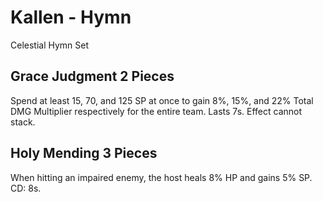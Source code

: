 # Kallen - Hymn

Celestial Hymn Set

## Grace Judgment 2 Pieces

Spend at least 15, 70, and 125 SP at once to gain 8%, 15%, and 22% Total DMG Multiplier respectively for the entire team. Lasts 7s. Effect cannot stack.

## Holy Mending 3 Pieces

When hitting an impaired enemy, the host heals 8% HP and gains 5% SP. CD: 8s.